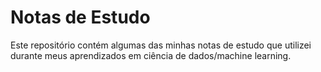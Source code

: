# Notas de Estudo

Este repositório contém algumas das minhas notas de estudo que utilizei durante meus aprendizados em ciência de dados/machine learning. 
